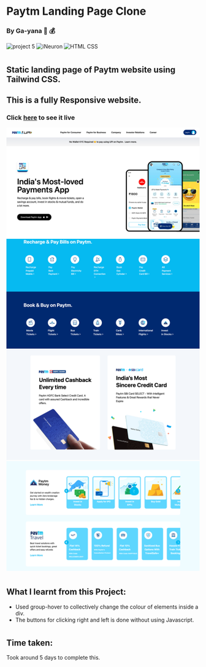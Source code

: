 # Paytm Landing Page Clone
### By Ga-yana :iphone:	:moneybag:

![project 5](https://img.shields.io/badge/Paytm-Clone-9cf) ![iNeuron](https://img.shields.io/badge/iNeuron-FullStack-red)
![HTML CSS](https://img.shields.io/badge/Tailwind-CSS-9cf)  
#

## Static landing page of Paytm website using **Tailwind** CSS.
## This is a fully Responsive website.
### Click [here](https://paytm-evolved.netlify.app/) to see it live

![Homepage](./Images/Screenshot%202022-09-16%20at%209.02.18%20PM.png)
![Homepage](./Images/Screenshot%202022-09-16%20at%209.02.37%20PM.png)
![Homepage](./Images/Screenshot%202022-09-16%20at%209.02.49%20PM.png)
![Homepage](./Images/Screenshot%202022-09-16%20at%209.03.22%20PM.png)

# 

## What I learnt from this Project:

- Used group-hover to collectively change the colour of elements inside a div.
- The buttons for clicking right and left is done without using Javascript.



#
## Time taken:
 Took around 5 days to complete this.
# 
